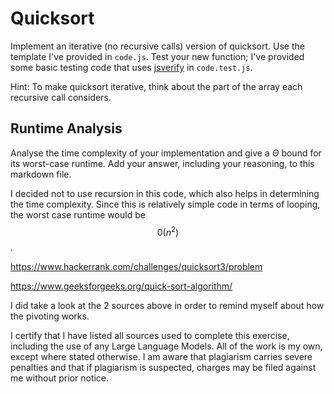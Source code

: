 # Quicksort

Implement an iterative (no recursive calls) version of quicksort. Use the
template I've provided in `code.js`. Test your new function; I've provided some
basic testing code that uses [jsverify](https://jsverify.github.io/) in
`code.test.js`.

Hint: To make quicksort iterative, think about the part of the array each
recursive call considers.

## Runtime Analysis

Analyse the time complexity of your implementation and give a $\Theta$ bound for
its worst-case runtime. Add your answer, including your reasoning, to this
markdown file.

I decided not to use recursion in this code, which also helps in determining the time complexity. Since this is relatively simple code in terms of looping, the worst case runtime would be $$0(n^2)$$.

https://www.hackerrank.com/challenges/quicksort3/problem 

https://www.geeksforgeeks.org/quick-sort-algorithm/

I did take a look at the 2 sources above in order to remind myself about how the pivoting works.

I certify that I have listed all sources used to complete this exercise, including the use of any Large Language Models. All of the work is my own, except where stated otherwise. I am aware that plagiarism carries severe penalties and that if plagiarism is suspected, charges may be filed against me without prior notice.
